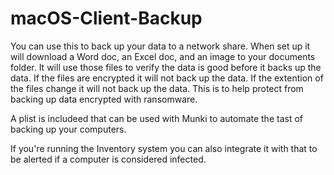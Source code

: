 # macOS-Client-Backup

You can use this to back up your data to a network share.  When set up it will download a Word doc, an Excel doc, and an image to your documents folder.  It will use those files to verify the data is good before it backs up the data.  If the files are encrypted it will not back up the data.  If the extention of the files change it will not back up the data.  This is to help protect from backing up data encrypted with ransomware.  

A plist is includeed that can be used with Munki to automate the tast of backing up your computers.

If you're running the Inventory system you can also integrate it with that to be alerted if a computer is considered infected.
